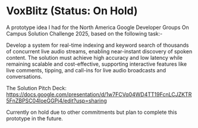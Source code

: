 # VoxBlitz (Status: On Hold)

A prototype idea I had for the North America Google Developer Groups On Campus Solution Challenge 2025, based on the following task:-

Develop a system for real-time indexing and keyword search of thousands of concurrent live audio streams, enabling near-instant discovery of spoken content. The solution must achieve high accuracy and low latency while remaining scalable and cost-effective, supporting interactive features like live comments, tipping, and call-ins for live audio broadcasts and conversations.


The Solution Pitch Deck: https://docs.google.com/presentation/d/1w7FCVq04WD4TT19FcnLCJZKTR5FnZBPSC04IoeGGPj4/edit?usp=sharing

Currently on hold due to other commitments but plan to complete this prototype in the future.

